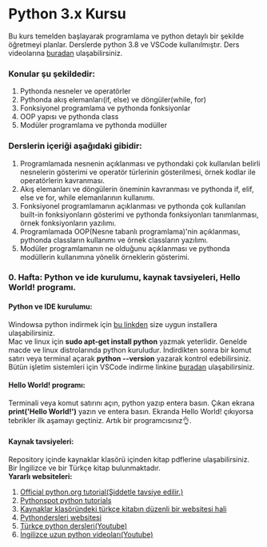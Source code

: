 # Python 3.x Kursu

Bu kurs temelden başlayarak programlama ve python detaylı bir şekilde öğretmeyi planlar.
Derslerde python 3.8 ve VSCode kullanılmıştır.
Ders videolarına <a href="#">buradan</a> ulaşabilirsiniz.<br/>
### Konular şu şekildedir:

1) Pythonda nesneler ve operatörler
2) Pythonda akış elemanları(if, else) ve döngüler(while, for)
3) Fonksiyonel programlama ve pythonda fonksiyonlar
4) OOP yapısı ve pythonda class
5) Modüler programlama ve pythonda modüller

### Derslerin içeriği aşağıdaki gibidir:
  1) Programlamada nesnenin açıklanması ve pythondaki çok kullanılan belirli nesnelerin gösterimi ve operatör türlerinin gösterilmesi, örnek kodlar ile operatörlerin kavranması.
  2) Akış elemanları ve döngülerin öneminin kavranması ve pythonda if, elif, else ve for, while elemanlarının kullanımı.
  3) Fonksiyonel programlamanın açıklanması ve pythonda çok kullanılan built-in fonksiyonların gösterimi ve pythonda fonksiyonları tanımlanması, örnek fonksiyonların yazılımı.
  4) Programlamada OOP(Nesne tabanlı programlama)'nin açıklanması, pythonda classların kullanımı ve örnek classların yazılımı.
  5) Modüler programlamanın ne olduğunu açıklanması ve pythonda modüllerin kullanımına yönelik örneklerin gösterimi.


### 0. Hafta: Python ve ide kurulumu, kaynak tavsiyeleri, Hello World! programı.
#### Python ve IDE kurulumu: 
Windowsa python indirmek için <a href="https://www.python.org/downloads/">bu linkden</a> size uygun installera ulaşabilirsiniz. <br/>Mac ve linux için **sudo apt-get install python** yazmak yeterlidir. Genelde macde ve linux distrolarında python kuruludur. İndirdikten sonra bir komut satırı veya terminal açarak **python --version** yazarak kontrol edebilirsiniz.<br/>
Bütün işletim sistemleri için VSCode indirme linkine <a href="https://code.visualstudio.com/Download">buradan</a> ulaşabilirsiniz.<br/>
#### Hello World! programı:
Terminali veya komut satırını açın, python yazıp entera basın. Çıkan ekrana **print('Hello World!')** yazın ve entera basın. Ekranda Hello World! çıkıyorsa tebrikler ilk aşamayı geçtiniz. Artık bir programcısınız👌.
#### Kaynak tavsiyeleri:
Repository içinde kaynaklar klasörü içinden kitap pdflerine ulaşabilirsiniz. Bir İngilizce ve bir Türkçe kitap bulunmaktadır.<br/>
**Yararlı websiteleri:**<br/>
1) <a href="https://docs.python.org/3/tutorial/index.html">Official python.org tutorial(Şiddetle tavsiye edilir.)<a/>
2) <a href="https://pythonspot.com/all-tutorials/">Pythonspot python tutorials<a/>
3) <a href="https://python-istihza.yazbel.com/">Kaynaklar klasöründeki türkçe kitabın düzenli bir websitesi hali<a/>
4) <a href="https://www.pythondersleri.com/p/python-baslangc.html">Pythondersleri websitesi<a/>
5) <a href="https://www.youtube.com/playlist?list=PLWctyKyPphPiul3WbHkniANLqSheBVP3O">Türkçe python dersleri(Youtube)<a/>
6) <a href="https://www.youtube.com/playlist?list=PLYpb-86WGZm1uwy7_XjXLs9_4coFqOBps">İngilizce uzun python videoları(Youtube)<a/>
